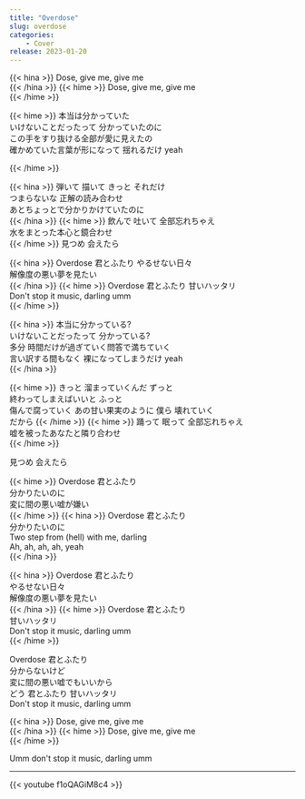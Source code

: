 ```yaml
---
title: "Overdose"
slug: overdose
categories:
    - Cover
release: 2023-01-20
---
```


{{< hina >}}
Dose, give me, give me  
{{< /hina >}}
{{< hime >}}
Dose, give me, give me  
{{< /hime >}}

{{< hime >}}
本当は分かっていた  
いけないことだったって 分かっていたのに  
この手をすり抜ける全部が愛に見えたの  
確かめていた言葉が形になって 揺れるだけ yeah  

{{< /hime >}}

{{< hina >}}
弾いて 描いて きっと それだけ  
つまらないな 正解の読み合わせ  
あとちょっとで分かりかけていたのに  
{{< /hina >}}
{{< hime >}}
飲んで 吐いて 全部忘れちゃえ  
水をまとった本心と鏡合わせ  
{{< /hime >}}
見つめ 会えたら  

{{< hina >}}
Overdose 君とふたり やるせない日々  
解像度の悪い夢を見たい  
{{< /hina >}}
{{< hime >}}
Overdose 君とふたり 甘いハッタリ  
Don't stop it music, darling umm  
{{< /hime >}}

{{< hina >}}
本当に分かっている?  
いけないことだったって 分かっている?  
多分 時間だけが過ぎていく問答で満ちていく  
言い訳する間もなく 裸になってしまうだけ yeah  
{{< /hina >}}

{{< hime >}}
きっと 溜まっていくんだ ずっと  
終わってしまえばいいと ふっと  
傷んで腐っていく あの甘い果実のように 僕ら 壊れていく  
だから 
{{< /hime >}}
{{< hime >}}
踊って 眠って 全部忘れちゃえ  
嘘を被ったあなたと隣り合わせ  
{{< /hime >}}

見つめ 会えたら  

{{< hime >}}
Overdose 君とふたり  
分かりたいのに  
変に間の悪い嘘が嫌い  
{{< /hime >}}
{{< hina >}}
Overdose 君とふたり  
分かりたいのに  
Two step from (hell) with me, darling  
Ah, ah, ah, ah, yeah  
{{< /hina >}}

{{< hina >}}
Overdose 君とふたり  
やるせない日々  
解像度の悪い夢を見たい  
{{< /hina >}}
{{< hime >}}
Overdose 君とふたり  
甘いハッタリ  
Don't stop it music, darling umm  
{{< /hime >}}

Overdose 君とふたり  
分からないけど  
変に間の悪い嘘でもいいから  
どう 君とふたり 甘いハッタリ  
Don't stop it music, darling umm  

{{< hina >}}
Dose, give me, give me  
{{< /hina >}}
{{< hime >}}
Dose, give me, give me  
{{< /hime >}}

Umm don't stop it music, darling umm  

---

{{< youtube f1oQAGiM8c4 >}}